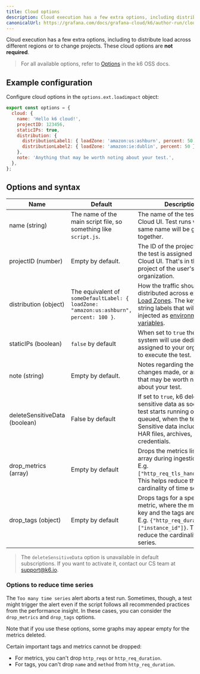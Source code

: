 ```yaml
---
title: Cloud options
description: Cloud execution has a few extra options, including distributing load zones, and setting 
canonicalUrl: https://grafana.com/docs/grafana-cloud/k6/author-run/cloud-scripting-extras/cloud-options/
---
```

  
Cloud execution has a few extra options, including to distribute load across different regions or to change projects.
These cloud options are **not required**.

> For all available options, refer to [Options](/using-k6/k6-options/) in the k6 OSS docs.

## Example configuration

Configure cloud options in the `options.ext.loadimpact` object:

```javascript
export const options = {
  cloud: {
    name: 'Hello k6 cloud!',
    projectID: 123456,
    staticIPs: true,
    distribution: {
      distributionLabel1: { loadZone: 'amazon:us:ashburn', percent: 50 },
      distributionLabel2: { loadZone: 'amazon:ie:dublin', percent: 50 },
    },
    note: 'Anything that may be worth noting about your test.',
  },
};
```

## Options and syntax

| Name                          | Default                                                                                | Description                                                                                                                                                                                                           |
|-------------------------------|----------------------------------------------------------------------------------------|-----------------------------------------------------------------------------------------------------------------------------------------------------------------------------------------------------------------------|
| name (string)                 | The name of the main script file, so something like `script.js`.                       | The name of the test in the k6 Cloud UI. Test runs with the same name will be grouped together.                                                                                                                       |
| projectID (number)            | Empty by default.                                                                | The ID of the project to which the test is assigned in the k6 Cloud UI. That's in the default project of the user's default organization.                                                                             |
| distribution (object)         | The equivalent of `someDefaultLabel: { loadZone: "amazon:us:ashburn", percent: 100 }`. | How the traffic should be distributed across existing [Load Zones](/cloud/creating-and-running-a-test/cloud-scripting-extras/load-zones/). The keys are string labels that will be injected as [environment variables](/cloud/creating-and-running-a-test/cloud-scripting-extras/cloud-environment-variables). |
| staticIPs (boolean)           | `false` by default                                                                     | When set to `true` the cloud system will use dedicated IPs assigned to your organization to execute the test.                                                                                                         |
| note (string)                 | Empty by default.                                                                      | Notes regarding the test, changes made, or anything that may be worth noting about your test.                                                                                                                         |
| deleteSensitiveData (boolean) | False by default                                                                       | If set to `true`, k6 deletes sensitive data as soon as the test starts running or, if still queued, when the test aborts. Sensitive data includes scripts, HAR files, archives, and APM credentials.                  |
| drop_metrics (array)          | Empty by default                                                                       | Drops the metrics listed in the array during ingestion time. E.g. `["http_req_tls_handshaking"]`. This helps reduce the cardinality of time series.                                                                   |
| drop_tags (object)            | Empty by default                                                                       | Drops tags for a specified metric, where the metric is the key and the tags are an array. E.g. `{"http_req_duration": ["instance_id"]}`. This helps reduce the cardinality of time series.                            |


<Blockquote mod="note" title="">

The `deleteSensitiveData` option is unavailable in default subscriptions.
If you want to activate it, contact our CS team at support@k6.io.

</Blockquote>

### Options to reduce time series

The `Too many time series` alert aborts a test run.
Sometimes, though, a test might trigger the alert even if the script follows all recommended practices from the performance insight.
In these cases, you can consider the `drop_metrics` and `drop_tags` options.

Note that if you use these options, some graphs may appear empty for
the metrics deleted.

Certain important tags and metrics cannot be dropped:
- For metrics,  you can't drop `http_reqs` or `http_req_duration`.
- For tags, you can't drop `name` and `method` from `http_req_duration`.


